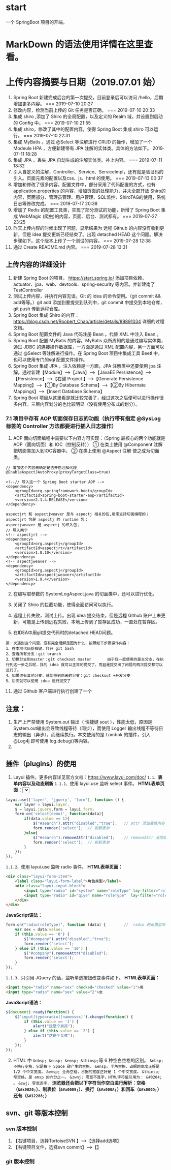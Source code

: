 # start
一个 SpringBoot 项目的开端。
# MarkDown 的语法使用详情在这里查看。
# 上传内容摘要与日期（2019.07.01 始）
1. Spring Boot 新建完成后台的第一次提交，目前登录后可以访问 /hello，后期增加更多内容。  === 2019-07-10 20:27
2. 修改内容，检测当前上传的 Git 任务是否正确。 === 2019-07-10 20:33
3. 集成 shiro ,添加了 Shiro 的全局配置，以及定义的 Realm 域，并设置到启动的 Config 中。    === 2019-07-10 21:55
4. 集成 shiro，修改了其中的配置内容，使得 Spring Boot 集成 shiro 可以运行。    === 2019-07-10 22:31
5. 集成 MyBatis 。通过 @Select 等注解进行 CRUD 的操作，增加了一个 Modeule HPA ，方便新建带有 JPA 注解的实体类。具体的方法如下。  2019-07-11 18:28
6. 集成 JPA 。丢失 JPA 自动生成的注解实体类。补上内容。  === 2019-07-11  18:32
7. 引入自定义的注解，Controller、Service、ServiceImpl，还有就是验证码的引入。页面元素的配置以及css、js、html 的使用。 === 2019-07-13 00:37
8. 增加和修改了很多内容，配置文件中，部分采用了代码配置的方式，也有 application.properties 的内容，增加页面的处理能力，并未全部开放 Shiro的内容，页面部分、管理员管理、用户管理、SQL监控、ShiroTAG的使用，系统日志等修改完成。   === 2019-07-17  20:38
9. 增加了 Redis 的配置工具类，实现了部分测试的功能，新增了 Spring Boot 集成 WebMagic (爬虫)的内容，页面、后台、测试都有。  === 2019-07-27  23:25
10. 昨天上传内容的时候出现了问题，显示结果为 远程 Github 的内容没有收到更新，但是 idea 提交更新已经结束了。出现 detached HEAD 这个问题。解决步骤如下。这个版本上传了一个测试的内容。 === 2019-07-28 12:38
11. 通过 Create README.md 内容。 === 2019-07-28 13:31
## 上传内容的详细设计
1. 新建 Spring Boot 的项目， https://start.spring.io/  添加项目依赖，actuator、jpa、web、devtools、spring-security 等内容。并新建南了 TestController 
2. 测试上传内容，并执行内容无误。Git 的 idea 的命令使用。（git commit && add等等。）git add 添加到要提交到队列中，git commit 中提交到本地仓库，git push 传到远程仓库。
3. Spring Boot 集成 Shiro 的内容：https://blog.csdn.net/Roobert_Chao/article/details/89891034 详细的过程文档。
4. Spring Boot 配置文件的 Java 代码注册 Bean 。代替 XML 中注入 Bean 。
5. Spring Boot 配置 MyBatis 的内容。MyBatis 众所周知的是通过编写实体类，通过 JDBC 的连接操作数据库，一方面是通过 XML 配置内容，另一方面可以通过 @Select 等注解进行操作。在 Spring Boot 项目中集成工具 Beetl 中，也可以使用专门的sql 配置文件操作。
6. Spring Boot 集成 JPA ，注入依赖是一方面，JPA 注解类中还要使用 jpa 注解。通过新建【Module】-->【Java】-->【JavaEE Persistence】-->【Persistence】-->【右键 Project 】-->【Generate Persistence Mapping】-->【①By Database Schema】-->【②By Hibernate Mappings】-->【Insert Database Schema】
7. Spring Boot 项目从这里看是就比较完善了，经过这次之后便可以进行操作很多内容。三层内容划分的也比较明显（没有使用分布式的划分）。
### 7.1 项目中存有 AOP 切面保存日志的功能（执行带有指定 @SysLog 标签的 Controller 方法都要进行插入日志操作）
1. AOP 面向切面编程中需要以下内容方可实现：（Spring 最核心的两个功能就是 AOP（面向切面）和 IOC（控制反转））
① 在类上使用 @Component 注解 把切面类加入到IOC容器中。
② 在类上使用 @Aspect 注解 使之成为切面类。
```$xml
// 增加这个内容来确定是否开启注解代理
@EnableAspectJAutoProxy(proxyTargetClass=true)

<!--// 导入这一个 Spring Boot starter AOP -->
<dependency>
    <groupId>org.springframework.boot</groupId>
    <artifactId>spring-boot-starter-aop</artifactId>
    <version>2.1.4.RELEASE</version>
</dependency>

aspectjrt 和 aspectjweaver 是与 aspectj 相关的包,用来支持切面编程的； 
aspectjrt 包是 aspectj 的 runtime 包；
aspectjweaver 是 aspectj 的织入包；
// 导入两个 
<!-- aspectjrt -->
<dependency>
    <groupId>org.aspectj</groupId>
    <artifactId>aspectjrt</artifactId>
    <version>1.8.10</version>
</dependency>
<!-- aspectjweaver -->
<dependency>
    <groupId>org.aspectj</groupId>
    <artifactId>aspectjweaver</artifactId>
    <version>1.9.4</version>
</dependency>
```
2. 在编写取参数的 SystemLogAspect.java 的切面类中，还可以进行优化。

8. 关闭了 Shiro 的拦截功能，使得全面访问可以执行。
9. 远程上传失败，测试上传。出现 idea 提交结束，但是远程 Github 账户上未更新，可能是上传到远程失败，本地上传到了暂存区成功，一直处在暂存区。
10. 在IDEA中用git提交代码时的detached HEAD问题。
```$xslt
第一次遇到这个问题，没有完全理解是因为什么，按照如下步骤操作内容：
1、在本地代码处右键，打开 git bash
2、查看所有分支：git branch
3、切换分支到master：git checkout master       由于我一直使用的是主分支，在执行到这一步之后呢，我的 idea 就可以正常的提交了。而且是提交出了问题的两次提交都可以进行了。
4、如果你有其他分支，就切换到原来的分支：git checkout +开发分支
5、后面就可以使用 idea 进行提交了
```
11. 通过 Github 客户端进行执行创建了一个
## 注意：
1. 生产上严禁使用 System.out 输出（ 快捷键 sout ），性能太低，原因是System.out输出会导致线程等待（同步），而使用 Logger 输出线程不等待日志的输出（异步），而继续执行。本文使用的是 Lombok 的插件，引入 @Log4j 即可使用 log.debug()等内容。
2. 
## 插件（plugins）的使用
1. Layui 插件。更多内容详见官方文档：https://www.layui.com/doc/
`1.1、`**表单内容以及动态刷新**
`1.1.1、`使用 layui.use 监听 select 事件。
**HTML表单页面：**<select lay-filter="demo" lay-verify="required">   lay-filter 表示监听，lay-verify 表示验证。
**JavaScript语法：**
```javascript
layui.use(['layer', 'jquery', 'form'], function () {
    var layer = layui.layer,
    $ = layui.jquery,form = layui.form;
    form.on('select(demo)', function(data){
        if(data.value == 1){
            $("#search").attr("disabled","true");   // attr 添加属性内容
            form.render('select');  // 刷新表单
        }else{
            $("#search").removeAttr("disabled");    // removeAttr 去除属性内容
            form.render('select');  // 刷新表单
        }
    });
});
```
`1.1.2、`使用 layui.use 监听 radio 事件。
**HTML表单页面：**
```html
<div class="layui-form-item">       
    <label class="layui-form-label">角色类型</label>
    <div class="layui-input-block">
        <input type="radio" id="system" name="roleType" lay-filter="roleType" value="0" title="系统管理员">          <!-- lay-filter 表示监听内容 -->
        <input type="radio" id="qiye" name="roleType"  lay-filter="roleType" value="10" title="企业管理员" checked="" >
    </div>
</div>
```
**JavaScript语法：**
```javascript
form.on("radio(roleType)", function (data) {        //  radio 的设置监听 lay-filter='roleType'
    var sex = data.value;
    if (this.value == '0') {
        $("#company").attr("disabled","true");
        form.render('select');
    } else if (this.value == '10') {
        $("#company").removeAttr("disabled");
        form.render('select');
    }
});
```
`1.1.3、`只引用 JQuery 的话，监听单选按钮改变事件如下。
**HTML表单页面：**
```html
<input type="radio" name="sex" checked="checked" value="1">男
<input type="radio" name="sex" value="2">女
```
**JavaScript语法：**
```javascript
$(document).ready(function() { 
    $('input[type=radio][name=sex]').change(function() {
        if (this.value == '1') { 
            alert("这是个男孩"); 
        } else if (this.value == '2') { 
            alert("这是个女孩"); 
        } 
    }); 
});
```
2. HTML 中 `&nbsp; &ensp; &emsp; &thinsp;`等 6 种空白空格的区别。
`&nbsp; 不换行空格，它是按下 Space 键产生的空格。` 
`&ensp; 半角空格，占据的宽度正好是 1/2 个中文宽度。`
`&emsp; 全角空格，占据的宽度正好是 1 个中文宽度。`
`&thinsp; 窄空格，是 emsp 的六分之一。`
`&zwnj; 零宽不连字，HTML字符值引用为： &#8204; 。`
`&zwj; 零宽连字，`
**浏览器还会把以下字符当作空白进行解析：空格（`&#x0020;`）、制表位（`&#x0009;`）、换行（`&#x000A;`）和回车（`&#x000D;`）还有（`&#12288;`）**
## svn、git 等版本控制
### svn 版本控制
1. 【右键项目，选择TortoiseSVN 】-->【选择add选项】
2. 【右键项目文件，选择svn commit】-->【】
### git 版本控制